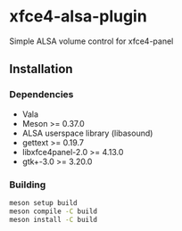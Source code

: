 # xfce4-alsa-plugin
Simple ALSA volume control for xfce4-panel

## Installation
### Dependencies
- Vala
- Meson >= 0.37.0
- ALSA userspace library (libasound)
- gettext >= 0.19.7
- libxfce4panel-2.0 >= 4.13.0
- gtk+-3.0 >= 3.20.0

### Building
```sh
meson setup build
meson compile -C build
meson install -C build
```

